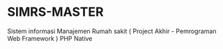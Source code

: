 # SIMRS-MASTER
Sistem informasi Manajemen Rumah sakit  ( Project Akhir - Pemrograman Web Framework ) PHP Native
